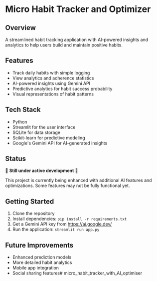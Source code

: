 # Micro Habit Tracker and Optimizer

## Overview
A streamlined habit tracking application with AI-powered insights and analytics to help users build and maintain positive habits.

## Features
- Track daily habits with simple logging
- View analytics and adherence statistics
- AI-powered insights using Gemini API
- Predictive analytics for habit success probability
- Visual representations of habit patterns

## Tech Stack
- Python
- Streamlit for the user interface
- SQLite for data storage
- Scikit-learn for predictive modeling
- Google's Gemini API for AI-generated insights

## Status
🚧 **Still under active development** 🚧

This project is currently being enhanced with additional AI features and optimizations. Some features may not be fully functional yet.

## Getting Started
1. Clone the repository
2. Install dependencies: `pip install -r requirements.txt`
3. Get a Gemini API key from https://ai.google.dev/
4. Run the application: `streamlit run app.py`

## Future Improvements
- Enhanced prediction models
- More detailed habit analytics
- Mobile app integration
- Social sharing features# micro_habit_tracker_with_AI_optimiser
